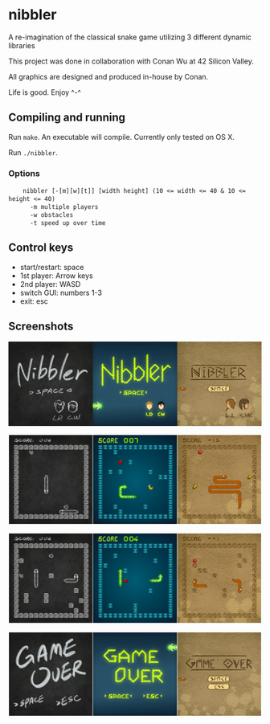 # nibbler
A re-imagination of the classical snake game utilizing 3 different dynamic libraries

This project was done in collaboration with Conan Wu at 42 Silicon Valley.

All graphics are designed and produced in-house by Conan.

Life is good. Enjoy ^-^

## Compiling and running
Run `make`. An executable will compile. Currently only tested on OS X.

Run `./nibbler`.

### Options
		nibbler [-[m][w][t]] [width height] (10 <= width <= 40 & 10 <= height <= 40)
		  -m multiple players
		  -w obstacles
		  -t speed up over time

## Control keys
* start/restart: space
* 1st player: Arrow keys
* 2nd player: WASD
* switch GUI: numbers 1-3
* exit: esc

## Screenshots
![alt text](https://github.com/conanwu777/nibbler/blob/master/1.jpg)

![alt text](https://github.com/conanwu777/nibbler/blob/master/2.jpg)

![alt text](https://github.com/conanwu777/nibbler/blob/master/3.jpg)

![alt text](https://github.com/conanwu777/nibbler/blob/master/4.jpg)
